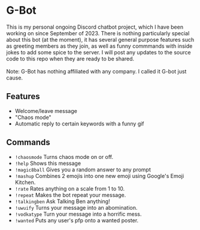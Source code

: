 # G-Bot

This is my personal ongoing Discord chatbot project, which I have been working on since September of 2023.
There is nothing particularly special about this bot (at the moment), it has several general purpose features such as greeting members as they join, as well as funny commmands with inside jokes to add some spice to the server.
I will post any updates to the source code to this repo when they are ready to be shared. <br>
<br>
Note: G-Bot has nothing affiliated with any company. I called it G-bot just cause. 

## Features
- Welcome/leave message
- "Chaos mode"
- Automatic reply to certain keywords with a funny gif

## Commands
- `!chaosmode`  Turns chaos mode on or off.
- `!help`       Shows this message
- `!magic8ball` Gives you a random answer to any prompt
- `!mashup`     Combines 2 emojis into one new emoji using Google's Emoji Kitchen.
- `!rate`       Rates anything on a scale from 1 to 10.
- `!repeat`     Makes the bot repeat your message.
- `!talkingben` Ask Talking Ben anything!
- `!uwuify`     Turns your message into an abomination.
- `!vodkatype`  Turn your message into a horrific mess.
- `!wanted`     Puts any user's pfp onto a wanted poster.

